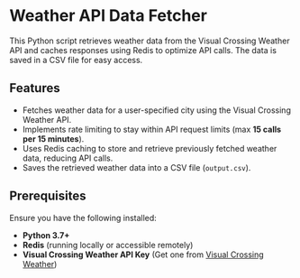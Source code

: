 # Weather API Data Fetcher

This Python script retrieves weather data from the Visual Crossing Weather API and caches responses using Redis to optimize API calls. The data is saved in a CSV file for easy access.

## Features
- Fetches weather data for a user-specified city using the Visual Crossing Weather API.
- Implements rate limiting to stay within API request limits (max **15 calls per 15 minutes**).
- Uses Redis caching to store and retrieve previously fetched weather data, reducing API calls.
- Saves the retrieved weather data into a CSV file (`output.csv`).

## Prerequisites
Ensure you have the following installed:
- **Python 3.7+**
- **Redis** (running locally or accessible remotely)
- **Visual Crossing Weather API Key** (Get one from [Visual Crossing Weather](https://www.visualcrossing.com/weather-api))


